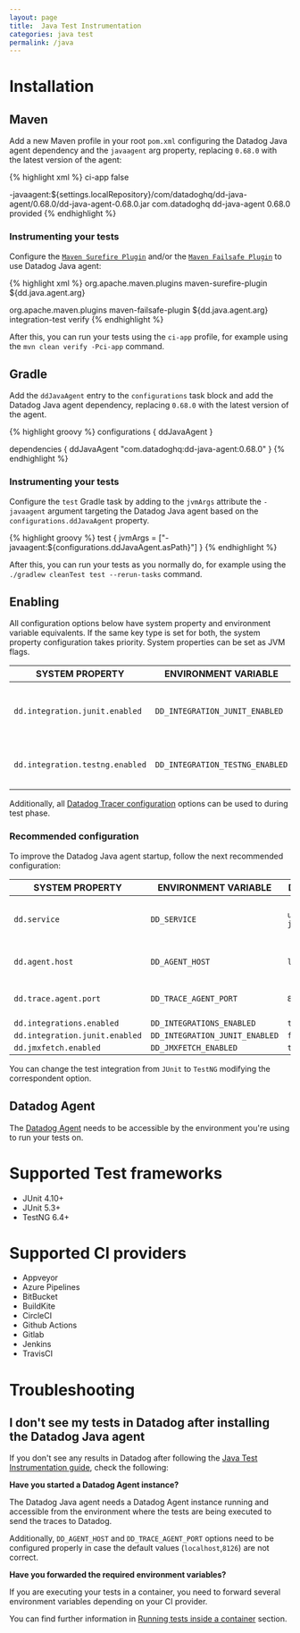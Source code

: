 ```yaml
---
layout: page
title:  Java Test Instrumentation
categories: java test
permalink: /java
---
```


# Installation

## Maven

Add a new Maven profile in your root `pom.xml` configuring the Datadog Java agent dependency and the `javaagent` arg property, replacing `0.68.0` with the latest version of the agent: 

{% highlight xml %}
<profile>
  <id>ci-app</id>
  <activation>
    <activeByDefault>false</activeByDefault>
  </activation>

  <properties>
    <dd.java.agent.arg>-javaagent:${settings.localRepository}/com/datadoghq/dd-java-agent/0.68.0/dd-java-agent-0.68.0.jar</dd.java.agent.arg>
  </properties>

  <dependencies>
    <dependency>
        <groupId>com.datadoghq</groupId>
        <artifactId>dd-java-agent</artifactId>
        <version>0.68.0</version>
        <scope>provided</scope>
    </dependency>  
  </dependencies> 
</profile>
{% endhighlight %}

### Instrumenting your tests

Configure the [`Maven Surefire Plugin`](https://maven.apache.org/surefire/maven-surefire-plugin/) and/or the [`Maven Failsafe Plugin`](https://maven.apache.org/surefire/maven-failsafe-plugin/) to use Datadog Java agent:

{% highlight xml %}
<plugin>
  <groupId>org.apache.maven.plugins</groupId>
  <artifactId>maven-surefire-plugin</artifactId>
  <configuration>
    <argLine>${dd.java.agent.arg}</argLine>
  </configuration>
</plugin>

<plugin>
  <groupId>org.apache.maven.plugins</groupId>
  <artifactId>maven-failsafe-plugin</artifactId>
  <configuration>
     <argLine>${dd.java.agent.arg}</argLine>
  </configuration>
  <executions>
      <execution>
        <goals>
           <goal>integration-test</goal>
           <goal>verify</goal>
        </goals>
      </execution>
  </executions>
</plugin>
{% endhighlight %}

After this, you can run your tests using the `ci-app` profile, for example using the `mvn clean verify -Pci-app` command.

## Gradle

Add the `ddJavaAgent` entry to the `configurations` task block and add the Datadog Java agent dependency, replacing `0.68.0` with the latest version of the agent.

{% highlight groovy %}
configurations {
    ddJavaAgent
}

dependencies {
    ddJavaAgent "com.datadoghq:dd-java-agent:0.68.0"
}
{% endhighlight %}

### Instrumenting your tests

Configure the `test` Gradle task by adding to the `jvmArgs` attribute the `-javaagent` argument targeting the Datadog Java agent based on the `configurations.ddJavaAgent` property.

{% highlight groovy %}
test {
    jvmArgs = ["-javaagent:${configurations.ddJavaAgent.asPath}"]
}
{% endhighlight %}

After this, you can run your tests as you normally do, for example using the `./gradlew cleanTest test --rerun-tasks` command.

## Enabling

All configuration options below have system property and environment variable equivalents. If the same key type is set for both, the system property configuration takes priority. System properties can be set as JVM flags.

| SYSTEM PROPERTY                 | ENVIRONMENT VARIABLE            | DEFAULT | DESCRIPTION                                             |
|---------------------------------|---------------------------------|---------|---------------------------------------------------------|
| `dd.integration.junit.enabled`  | `DD_INTEGRATION_JUNIT_ENABLED`  | `false` | When `true`, tests based on JUnit runners are reported. |
| `dd.integration.testng.enabled` | `DD_INTEGRATION_TESTNG_ENABLED` | `false` | When `true`, tests based on TestNG are reported.        |

Additionally, all [Datadog Tracer configuration](https://docs.datadoghq.com/tracing/setup_overview/setup/java/?tab=containers#configuration) options can be used to during test phase.

### Recommended configuration

To improve the Datadog Java agent startup, follow the next recommended configuration:

| SYSTEM PROPERTY                | ENVIRONMENT VARIABLE           | DEFAULT            | RECOMMENDATION                                                         |
|--------------------------------|--------------------------------|--------------------|------------------------------------------------------------------------|
| `dd.service`                   | `DD_SERVICE`                   | `unnamed-java-app` | The name of the Test Plan that will appear in the CI/CD Test Plan tab. |
| `dd.agent.host`                | `DD_AGENT_HOST`                | `localhost`        | Make sure this property targets the Datadog Agent host.                |
| `dd.trace.agent.port`          | `DD_TRACE_AGENT_PORT`          | `8126`             | Make sure this property targets the Datadog Agent port.                |
| `dd.integrations.enabled`      | `DD_INTEGRATIONS_ENABLED`      | `true`             | `false`                                                                |
| `dd.integration.junit.enabled` | `DD_INTEGRATION_JUNIT_ENABLED` | `false`            | `true`                                                                 |
| `dd.jmxfetch.enabled`          | `DD_JMXFETCH_ENABLED`          | `true`             | `false`                                                                |

You can change the test integration from `JUnit` to `TestNG` modifying the correspondent option.

## Datadog Agent 

The [Datadog Agent](https://docs.datadoghq.com/agent/) needs to be accessible by the environment you're using to run your tests on.

# Supported Test frameworks

* JUnit 4.10+
* JUnit 5.3+
* TestNG 6.4+

# Supported CI providers

* Appveyor
* Azure Pipelines
* BitBucket
* BuildKite
* CircleCI
* Github Actions
* Gitlab
* Jenkins
* TravisCI

# Troubleshooting

## I don't see my tests in Datadog after installing the Datadog Java agent

If you don't see any results in Datadog after following the [Java Test Instrumentation guide](#installation), check the following:

**Have you started a Datadog Agent instance?**

The Datadog Java agent needs a Datadog Agent instance running and accessible from the environment where the tests are being executed to send the traces to Datadog.

Additionally, `DD_AGENT_HOST` and `DD_TRACE_AGENT_PORT` options need to be configured properly in case the default values (`localhost`,`8126`) are not correct.  

**Have you forwarded the required environment variables?**

If you are executing your tests in a container, you need to forward several environment variables depending on your CI provider.

You can find further information in [Running tests inside a container](common/tests_in_container.md) section.